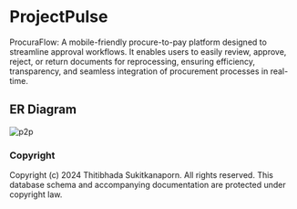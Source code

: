 # ProjectPulse
ProcuraFlow: A mobile-friendly procure-to-pay platform designed to streamline approval workflows. It enables users to easily review, approve, reject, or return documents for reprocessing, ensuring efficiency, transparency, and seamless integration of procurement processes in real-time.

## ER Diagram 
![p2p](https://github.com/user-attachments/assets/b32660d4-5187-4067-94c8-8fd1f10ec3ec)

### Copyright
Copyright (c) 2024 Thitibhada Sukitkanaporn. All rights reserved.
This database schema and accompanying documentation are protected under copyright law.
